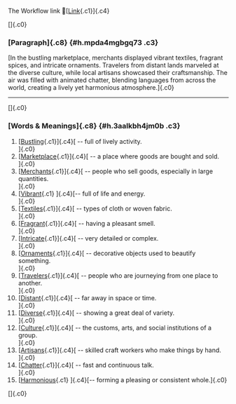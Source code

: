 The Workflow link
👏[[Link](https://www.google.com/url?q=http://www.google.com&sa=D&source=editors&ust=1759268538089241&usg=AOvVaw2KMKVsYjVeFsTMB_uonWHd){.c1}]{.c4}

[]{.c0}

### [Paragraph]{.c8} {#h.mpda4mgbgq73 .c3}

[In the bustling marketplace, merchants displayed vibrant textiles,
fragrant spices, and intricate ornaments. Travelers from distant lands
marveled at the diverse culture, while local artisans showcased their
craftsmanship. The air was filled with animated chatter, blending
languages from across the world, creating a lively yet harmonious
atmosphere.]{.c0}

------------------------------------------------------------------------

[]{.c0}

### [Words & Meanings]{.c8} {#h.3aalkbh4jm0b .c3}

1.  [[Bustling](https://www.google.com/url?q=http://www.google.com&sa=D&source=editors&ust=1759268538093597&usg=AOvVaw0W9VE_QLxzTZdMZHAiJPGt){.c1}]{.c4}[ --
    full of lively activity.\
    ]{.c0}
2.  [[Marketplace](https://www.google.com/url?q=http://www.google.com&sa=D&source=editors&ust=1759268538094131&usg=AOvVaw33gWMkPBQ3qNXaam400RS8){.c1}]{.c4}[ --
    a place where goods are bought and sold.\
    ]{.c0}
3.  [[Merchants](https://www.google.com/url?q=http://www.google.com&sa=D&source=editors&ust=1759268538094698&usg=AOvVaw143WQB9avPWkNgZn8dN1Jf){.c1}]{.c4}[ --
    people who sell goods, especially in large quantities.\
    ]{.c0}
4.  [[Vibrant](https://www.google.com/url?q=http://www.google.com&sa=D&source=editors&ust=1759268538095229&usg=AOvVaw1Vjf3X6IK97TUoFythGssS){.c1}
    ]{.c4}[-- full of life and energy.\
    ]{.c0}
5.  [[Textiles](https://www.google.com/url?q=http://www.google.com&sa=D&source=editors&ust=1759268538095610&usg=AOvVaw0lEsF_rw8c3Z1ksZz1sVE9){.c1}]{.c4}[ --
    types of cloth or woven fabric.\
    ]{.c0}
6.  [[Fragrant](https://www.google.com/url?q=http://www.google.com&sa=D&source=editors&ust=1759268538096050&usg=AOvVaw1gk3lAPq-5gWx2UV1shDi7){.c1}]{.c4}[ --
    having a pleasant smell.\
    ]{.c0}
7.  [[Intricate](https://www.google.com/url?q=http://www.google.com&sa=D&source=editors&ust=1759268538096514&usg=AOvVaw03OPbXxSQUiYwscOTh4CP4){.c1}]{.c4}[ --
    very detailed or complex.\
    ]{.c0}
8.  [[Ornaments](https://www.google.com/url?q=http://www.google.com&sa=D&source=editors&ust=1759268538097018&usg=AOvVaw3Si3D1AhW6jmhJWqMFnExv){.c1}]{.c4}[ --
    decorative objects used to beautify something.\
    ]{.c0}
9.  [[Travelers](https://www.google.com/url?q=http://www.google.com&sa=D&source=editors&ust=1759268538097577&usg=AOvVaw2WTDrtgGyg6Pl44SPZvBp4){.c1}]{.c4}[ --
    people who are journeying from one place to another.\
    ]{.c0}
10. [[Distant](https://www.google.com/url?q=http://www.google.com&sa=D&source=editors&ust=1759268538098165&usg=AOvVaw0FMQ-VnJWheT-XDHRp_iGA){.c1}]{.c4}[ --
    far away in space or time.\
    ]{.c0}
11. [[Diverse](https://www.google.com/url?q=http://www.google.com&sa=D&source=editors&ust=1759268538098679&usg=AOvVaw0kPLPgXf3n4-PJOoBWYoh9){.c1}]{.c4}[ --
    showing a great deal of variety.\
    ]{.c0}
12. [[Culture](https://www.google.com/url?q=http://www.google.com&sa=D&source=editors&ust=1759268538099119&usg=AOvVaw1T1Gaq5hzwj_AX64c5v6yi){.c1}]{.c4}[ --
    the customs, arts, and social institutions of a group.\
    ]{.c0}
13. [[Artisans](https://www.google.com/url?q=http://www.google.com&sa=D&source=editors&ust=1759268538099726&usg=AOvVaw1n2rNJPpw-TlXVNENrdtxI){.c1}]{.c4}[ --
    skilled craft workers who make things by hand.\
    ]{.c0}
14. [[Chatter](https://www.google.com/url?q=http://www.google.com&sa=D&source=editors&ust=1759268538100321&usg=AOvVaw2DvBCyfAibOpVWFuIlWntW){.c1}]{.c4}[ --
    fast and continuous talk.\
    ]{.c0}
15. [[Harmonious](https://www.google.com/url?q=http://www.google.com&sa=D&source=editors&ust=1759268538101668&usg=AOvVaw1RO7lgYXrHq70YVbp_bZuR){.c1}
    ]{.c4}[-- forming a pleasing or consistent whole.]{.c0}

[]{.c0}
